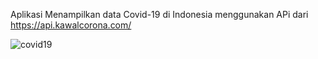 Aplikasi Menampilkan data Covid-19 di Indonesia menggunakan APi dari https://api.kawalcorona.com/ 

![covid19](https://user-images.githubusercontent.com/15800599/77779162-4c96e800-700f-11ea-9954-5151779b7290.png)
